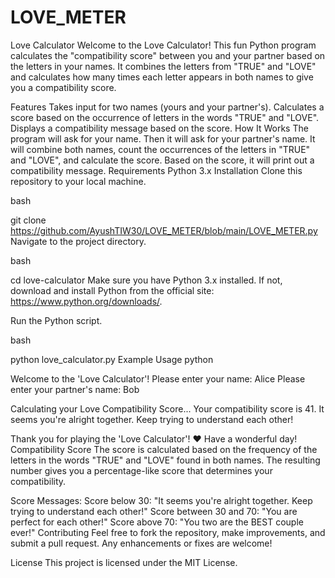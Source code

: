 # LOVE_METER
Love Calculator
Welcome to the Love Calculator! This fun Python program calculates the "compatibility score" between you and your partner based on the letters in your names. It combines the letters from "TRUE" and "LOVE" and calculates how many times each letter appears in both names to give you a compatibility score.

Features
Takes input for two names (yours and your partner's).
Calculates a score based on the occurrence of letters in the words "TRUE" and "LOVE".
Displays a compatibility message based on the score.
How It Works
The program will ask for your name.
Then it will ask for your partner's name.
It will combine both names, count the occurrences of the letters in "TRUE" and "LOVE", and calculate the score.
Based on the score, it will print out a compatibility message.
Requirements
Python 3.x
Installation
Clone this repository to your local machine.

bash

git clone https://github.com/AyushTIW30/LOVE_METER/blob/main/LOVE_METER.py
Navigate to the project directory.

bash

cd love-calculator
Make sure you have Python 3.x installed. If not, download and install Python from the official site: https://www.python.org/downloads/.

Run the Python script.

bash

python love_calculator.py
Example Usage
python

Welcome to the 'Love Calculator'! Please enter your name: Alice
Please enter your partner's name: Bob

Calculating your Love Compatibility Score...
Your compatibility score is 41. It seems you're alright together. Keep trying to understand each other!

Thank you for playing the 'Love Calculator'! ❤️ Have a wonderful day!
Compatibility Score
The score is calculated based on the frequency of the letters in the words "TRUE" and "LOVE" found in both names. The resulting number gives you a percentage-like score that determines your compatibility.

Score Messages:
Score below 30: "It seems you're alright together. Keep trying to understand each other!"
Score between 30 and 70: "You are perfect for each other!"
Score above 70: "You two are the BEST couple ever!"
Contributing
Feel free to fork the repository, make improvements, and submit a pull request. Any enhancements or fixes are welcome!

License
This project is licensed under the MIT License.
